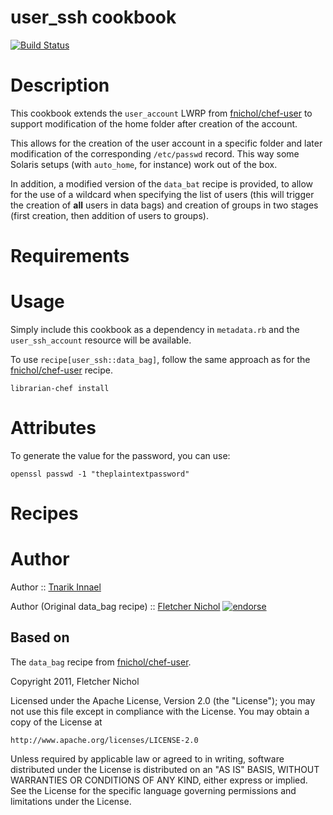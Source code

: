 # user_ssh cookbook

[![Build Status](https://secure.travis-ci.org/tnarik/chef-user_ssh.png)](http://travis-ci.org/tnarik/chef-user_ssh)

# Description

This cookbook extends the `user_account` LWRP from [fnichol/chef-user](https://github.com/fnichol/chef-user) to support modification of the home folder after creation of the account.

This allows for the creation of the user account in a specific folder and later modification of the corresponding `/etc/passwd` record. This way some Solaris setups (with `auto_home`, for instance) work out of the box.

In addition, a modified version of the `data_bat` recipe is provided, to allow for the use of a wildcard when specifying the list of users (this will trigger the creation of **all** users in data bags) and creation of groups in two stages (first creation, then addition of users to groups).

# Requirements

# Usage

Simply include this cookbook as a dependency in `metadata.rb` and the `user_ssh_account` resource will be available.

To use `recipe[user_ssh::data_bag]`, follow the same approach as for the [fnichol/chef-user](https://github.com/fnichol/chef-user) recipe.

    librarian-chef install

# Attributes

To generate the value for the password, you can use:

    openssl passwd -1 "theplaintextpassword"


# Recipes


# Author

Author :: [Tnarik Innael](tnarik@lecafeautomatique.co.uk)

Author (Original data_bag recipe) :: [Fletcher Nichol](fnichol@nichol.ca) [![endorse](http://api.coderwall.com/fnichol/endorsecount.png)](http://coderwall.com/fnichol)

## Based on

The `data_bag` recipe from [fnichol/chef-user](https://github.com/fnichol/chef-user).

Copyright 2011, Fletcher Nichol

Licensed under the Apache License, Version 2.0 (the "License");
you may not use this file except in compliance with the License.
You may obtain a copy of the License at

    http://www.apache.org/licenses/LICENSE-2.0

Unless required by applicable law or agreed to in writing, software
distributed under the License is distributed on an "AS IS" BASIS,
WITHOUT WARRANTIES OR CONDITIONS OF ANY KIND, either express or implied.
See the License for the specific language governing permissions and
limitations under the License.




[repo]:         https://github.com/fnichol/chef-user
[issues]:       https://github.com/fnichol/chef-user/issues
